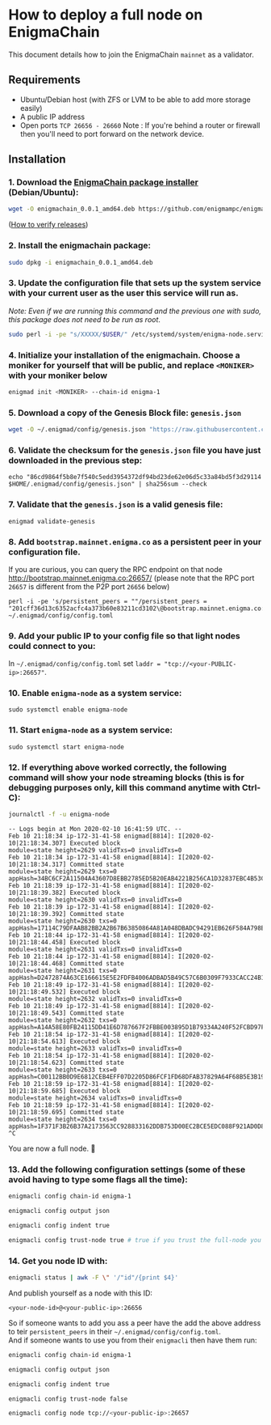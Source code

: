 # How to deploy a full node on EnigmaChain

This document details how to join the EnigmaChain `mainnet` as a validator.

## Requirements

- Ubuntu/Debian host (with ZFS or LVM to be able to add more storage easily)
- A public IP address
- Open ports `TCP 26656 - 26660` Note : If you're behind a router or firewall then you'll need to port forward on the network device.

## Installation

### 1. Download the [EnigmaChain package installer](https://github.com/enigmampc/enigmachain/releases/download/v0.0.1/enigmachain_0.0.1_amd64.deb) (Debian/Ubuntu):

```bash
wget -O enigmachain_0.0.1_amd64.deb https://github.com/enigmampc/enigmachain/releases/download/v0.0.1/enigmachain_0.0.1_amd64.deb
```

([How to verify releases](https://github.com/enigmampc/enigmachain/blob/592ba7e05b8c8e300ed24e240c34ff15cbde1cec/docs/verify-releases.md))

### 2. Install the enigmachain package:

```bash
sudo dpkg -i enigmachain_0.0.1_amd64.deb
```

### 3. Update the configuration file that sets up the system service with your current user as the user this service will run as.

_Note: Even if we are running this command and the previous one with sudo, this package does not need to be run as root_.

```bash
sudo perl -i -pe "s/XXXXX/$USER/" /etc/systemd/system/enigma-node.service
```

### 4. Initialize your installation of the enigmachain. Choose a **moniker** for yourself that will be public, and replace `<MONIKER>` with your moniker below

```bash
enigmad init <MONIKER> --chain-id enigma-1
```

### 5. Download a copy of the Genesis Block file: `genesis.json`

```bash
wget -O ~/.enigmad/config/genesis.json "https://raw.githubusercontent.com/enigmampc/enigmachain/master/enigma-1-genesis.json"
```

### 6. Validate the checksum for the `genesis.json` file you have just downloaded in the previous step:

```
echo "86cd9864f5b8e7f540c5edd3954372df94bd23de62e06d5c33a84bd5f3d29114 $HOME/.enigmad/config/genesis.json" | sha256sum --check
```

### 7. Validate that the `genesis.json` is a valid genesis file:

```
enigmad validate-genesis
```

### 8. Add `bootstrap.mainnet.enigma.co` as a persistent peer in your configuration file.

If you are curious, you can query the RPC endpoint on that node http://bootstrap.mainnet.enigma.co:26657/ (please note that the RPC port `26657` is different from the P2P port `26656` below)

```
perl -i -pe 's/persistent_peers = ""/persistent_peers = "201cff36d13c6352acfc4a373b60e83211cd3102\@bootstrap.mainnet.enigma.co:26656"/' ~/.enigmad/config/config.toml
```

### 9. Add your public IP to your config file so that light nodes could connect to you:

In `~/.enigmad/config/config.toml` set `laddr = "tcp://<your-PUBLIC-ip>:26657"`.

### 10. Enable `enigma-node` as a system service:

```
sudo systemctl enable enigma-node
```

### 11. Start `enigma-node` as a system service:

```
sudo systemctl start enigma-node
```

### 12. If everything above worked correctly, the following command will show your node streaming blocks (this is for debugging purposes only, kill this command anytime with Ctrl-C):

```bash
journalctl -f -u enigma-node
```

```
-- Logs begin at Mon 2020-02-10 16:41:59 UTC. --
Feb 10 21:18:34 ip-172-31-41-58 enigmad[8814]: I[2020-02-10|21:18:34.307] Executed block                               module=state height=2629 validTxs=0 invalidTxs=0
Feb 10 21:18:34 ip-172-31-41-58 enigmad[8814]: I[2020-02-10|21:18:34.317] Committed state                              module=state height=2629 txs=0 appHash=34BC6CF2A11504A43607D8EBB2785ED5B20EAB4221B256CA1D32837EBC4B53C5
Feb 10 21:18:39 ip-172-31-41-58 enigmad[8814]: I[2020-02-10|21:18:39.382] Executed block                               module=state height=2630 validTxs=0 invalidTxs=0
Feb 10 21:18:39 ip-172-31-41-58 enigmad[8814]: I[2020-02-10|21:18:39.392] Committed state                              module=state height=2630 txs=0 appHash=17114C79DFAAB82BB2A2B67B63850864A81A048DBADC94291EB626F584A798EA
Feb 10 21:18:44 ip-172-31-41-58 enigmad[8814]: I[2020-02-10|21:18:44.458] Executed block                               module=state height=2631 validTxs=0 invalidTxs=0
Feb 10 21:18:44 ip-172-31-41-58 enigmad[8814]: I[2020-02-10|21:18:44.468] Committed state                              module=state height=2631 txs=0 appHash=D2472874A63CE166615E5E2FDFB4006ADBAD5B49C57C6B0309F7933CACC24B10
Feb 10 21:18:49 ip-172-31-41-58 enigmad[8814]: I[2020-02-10|21:18:49.532] Executed block                               module=state height=2632 validTxs=0 invalidTxs=0
Feb 10 21:18:49 ip-172-31-41-58 enigmad[8814]: I[2020-02-10|21:18:49.543] Committed state                              module=state height=2632 txs=0 appHash=A14A58E80FB24115DD41E6D787667F2FBBE003895D1B79334A240F52FCBD97F2
Feb 10 21:18:54 ip-172-31-41-58 enigmad[8814]: I[2020-02-10|21:18:54.613] Executed block                               module=state height=2633 validTxs=0 invalidTxs=0
Feb 10 21:18:54 ip-172-31-41-58 enigmad[8814]: I[2020-02-10|21:18:54.623] Committed state                              module=state height=2633 txs=0 appHash=C00112BB0D9E6812CEB4EFF07D2205D86FCF1FD68DFAB37829A64F68B5E3B192
Feb 10 21:18:59 ip-172-31-41-58 enigmad[8814]: I[2020-02-10|21:18:59.685] Executed block                               module=state height=2634 validTxs=0 invalidTxs=0
Feb 10 21:18:59 ip-172-31-41-58 enigmad[8814]: I[2020-02-10|21:18:59.695] Committed state                              module=state height=2634 txs=0 appHash=1F371F3B26B37A2173563CC928833162DDB753D00EC2BCE5EDC088F921AD0D80
^C
```

You are now a full node. :tada:

### 13. Add the following configuration settings (some of these avoid having to type some flags all the time):

```bash
enigmacli config chain-id enigma-1
```

```bash
enigmacli config output json
```

```bash
enigmacli config indent true
```

```bash
enigmacli config trust-node true # true if you trust the full-node you are connecting to, false otherwise
```

### 14. Get you node ID with:

```bash
enigmacli status | awk -F \" '/"id"/{print $4}'
```

And publish yourself as a node with this ID:

```
<your-node-id>@<your-public-ip>:26656
```

So if someone wants to add you ass a peer have the add the above address to teir `persistent_peers` in their `~/.enigmad/config/config.toml`.  
And if someone wants to use you from their `enigmacli` then have them run:

```bash
enigmacli config chain-id enigma-1
```

```bash
enigmacli config output json
```

```bash
enigmacli config indent true
```

```bash
enigmacli config trust-node false
```

```bash
enigmacli config node tcp://<your-public-ip>:26657
```
